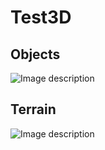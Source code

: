 # Test3D


## Objects

![Image description](https://cdn.discordapp.com/attachments/648543480808996895/674416124200353792/Cube.gif)

## Terrain

![Image description](https://cdn.discordapp.com/attachments/648543480808996895/674416210447826944/terrarin.gif)
